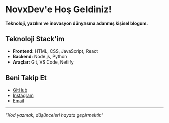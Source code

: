 # NovxDev'e Hoş Geldiniz!

**Teknoloji, yazılım ve inovasyon dünyasına adanmış kişisel blogum.**

## Teknoloji Stack'im

- **Frontend:** HTML, CSS, JavaScript, React
- **Backend:** Node.js, Python  
- **Araçlar:** Git, VS Code, Netlify

## Beni Takip Et

- [GitHub](https://github.com/samedskrc)
- [Instagram](https://instagram.com/samedskrc)
- [Email](mailto:samedskrc@gmail.com)

---

*"Kod yazmak, düşünceleri hayata geçirmektir."*